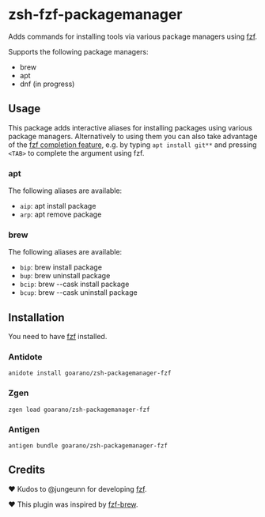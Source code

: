 # zsh-fzf-packagemanager

Adds commands for installing tools via various package managers using [fzf](https://github.com/junegunn/fzf).

Supports the following package managers:

* brew
* apt
* dnf (in progress)

## Usage

This package adds interactive aliases for installing packages using various package managers.
Alternatively to using them you can also take advantage of the [fzf completion feature](https://github.com/junegunn/fzf#fuzzy-completion-for-bash-and-zsh), e.g. by typing `apt install git**` and pressing `<TAB>` to complete the argument using fzf.

### apt

The following aliases are available:

* `aip`: apt install package
* `arp`: apt remove package

### brew

The following aliases are available:

* `bip`: brew install package
* `bup`: brew uninstall package
* `bcip`: brew --cask install package
* `bcup`: brew --cask uninstall package

## Installation

You need to have [fzf](https://github.com/junegunn/fzf) installed.

### Antidote
```
anidote install goarano/zsh-packagemanager-fzf
```

### Zgen
```
zgen load goarano/zsh-packagemanager-fzf
```

### Antigen
```
antigen bundle goarano/zsh-packagemanager-fzf
```

## Credits

♥ Kudos to @jungeunn for developing [fzf](https://github.com/junegunn/fzf).

♥ This plugin was inspired by [fzf-brew](https://github.com/thirteen37/fzf-brew).
